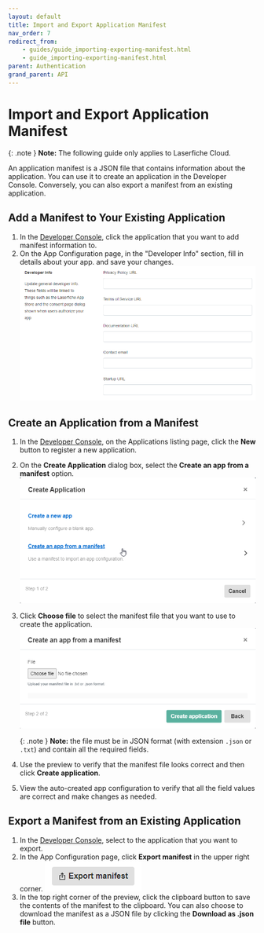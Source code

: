 ```yaml
---
layout: default
title: Import and Export Application Manifest
nav_order: 7
redirect_from:
    - guides/guide_importing-exporting-manifest.html
    - guide_importing-exporting-manifest.html
parent: Authentication
grand_parent: API
---
```

<!--© 2024 Laserfiche.
See LICENSE-DOCUMENTATION and LICENSE-CODE in the project root for license information.-->

# Import and Export Application Manifest

{: .note }
**Note:** The following guide only applies to Laserfiche Cloud.

An application manifest is a JSON file that contains information about the application. You can use it to
          create an application in the Developer Console. Conversely, you can also export a manifest from an existing
          application.

## Add a Manifest to Your Existing Application

1. In the [Developer Console](../../../getting-started/developer-console/), click the application that you want to add manifest information
            to.
1. On the App Configuration page, in the "Developer Info" section, fill in details about your app. and save your changes. ![](./assets/images/manifest-02.png)

## Create an Application from a Manifest

1. In the [Developer Console](../../../getting-started/developer-console/), on the Applications listing page, click the **New** button to register a new application.
1. On the **Create Application** dialog box, select the **Create an app from a manifest** option.
          ![](./assets/images/manifest-03.png)
1. Click **Choose file** to select the manifest file that you want to use to create the application.
          ![](./assets/images/manifest-04.png)
    
    {: .note }
    **Note:** the file must be in JSON format (with extension `.json` or `.txt`) and contain all the required fields.
1. Use the preview to verify that the manifest file looks correct and then click **Create
            application**.
1. View the auto-created app configuration to verify that all the field values are correct and make changes as needed.


## Export a Manifest from an Existing Application

1. In the [Developer Console](../../../getting-started/developer-console/), select to the application that you want to export.
1. In the App Configuration page, click **Export manifest** in the upper right corner.
          ![](./assets/images/manifest-05.png)
1. In the top right corner of the preview, click the clipboard button to save the contents of the manifest to the clipboard. You can also choose to download the manifest as a JSON file by clicking the **Download as .json file** button.